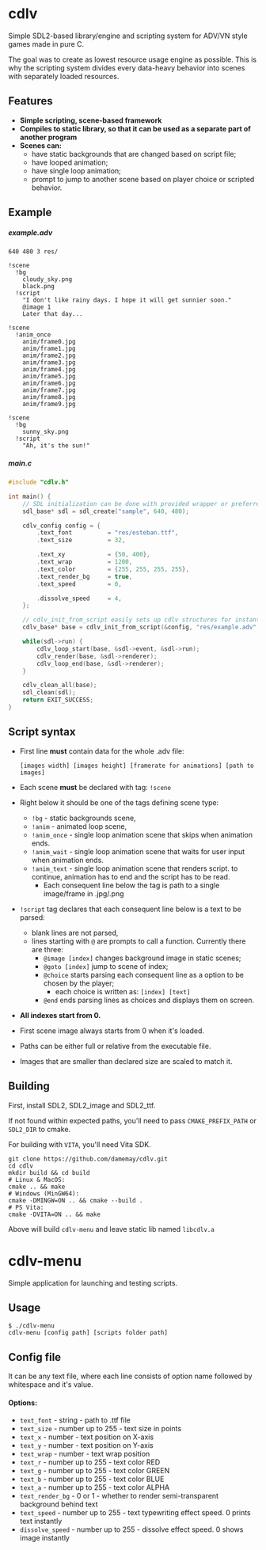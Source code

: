 # cdlv
Simple SDL2-based library/engine and scripting system for ADV/VN style games made in pure C.

The goal was to create as lowest resource usage engine as possible. This is why the scripting system divides every data-heavy behavior into scenes with separately loaded resources.

## Features
- **Simple scripting, scene-based framework**
- **Compiles to static library, so that it can be used as a separate part of another program**
- **Scenes can:**
  - have static backgrounds that are changed based on script file;
  - have looped animation;
  - have single loop animation;
  - prompt to jump to another scene based on player choice or scripted behavior.

## Example
  
##### example.adv
```
640 480 3 res/

!scene
  !bg
    cloudy_sky.png
    black.png
  !script
    "I don't like rainy days. I hope it will get sunnier soon."
    @image 1
    Later that day...

!scene
  !anim_once
    anim/frame0.jpg
    anim/frame1.jpg
    anim/frame2.jpg
    anim/frame3.jpg
    anim/frame4.jpg
    anim/frame5.jpg
    anim/frame6.jpg
    anim/frame7.jpg
    anim/frame8.jpg
    anim/frame9.jpg

!scene
  !bg
    sunny_sky.png
  !script
    "Ah, it's the sun!"
```
##### main.c
```c
#include "cdlv.h"

int main() {
    // SDL initialization can be done with provided wrapper or preferred way.
    sdl_base* sdl = sdl_create("sample", 640, 480);

    cdlv_config config = {
        .text_font          = "res/esteban.ttf",
        .text_size          = 32,

        .text_xy            = {50, 400},
        .text_wrap          = 1200,
        .text_color         = {255, 255, 255, 255},
        .text_render_bg     = true,
        .text_speed         = 0,

        .dissolve_speed     = 4,
    };

    // cdlv_init_from_script easily sets up cdlv structures for instant use.
    cdlv_base* base = cdlv_init_from_script(&config, "res/example.adv", &sdl->renderer);

    while(sdl->run) {
        cdlv_loop_start(base, &sdl->event, &sdl->run);
        cdlv_render(base, &sdl->renderer);
        cdlv_loop_end(base, &sdl->renderer);
    }

    cdlv_clean_all(base);
    sdl_clean(sdl);
    return EXIT_SUCCESS;
}
``` 

## Script syntax
  
- First line **must** contain data for the whole .adv file:

  ```
  [images width] [images height] [framerate for animations] [path to images]
  ```
- Each scene **must** be declared with tag: `!scene`
- Right below it should be one of the tags defining scene type:
  - `!bg` - static backgrounds scene,
  - `!anim` - animated loop scene,
  - `!anim_once` - single loop animation scene that skips when animation ends.
  - `!anim_wait` - single loop animation scene that waits for user input when animation ends.
  - `!anim_text` - single loop animation scene that renders script. to continue, animation has to end and the script has to be read.
    - Each consequent line below the tag is path to a single image/frame in .jpg/.png
- `!script` tag declares that each consequent line below is a text to be parsed:
  - blank lines are not parsed,
  - lines starting with `@` are prompts to call a function. Currently there are three:
    - `@image [index]` changes background image in static scenes;
    - `@goto [index]` jump to scene of index;
    - `@choice` starts parsing each consequent line as a option to be chosen by the player;
      - each choice is written as: `[index] [text]`
    - `@end` ends parsing lines as choices and displays them on screen.
- **All indexes start from 0.**
- First scene image always starts from 0 when it's loaded.
- Paths can be either full or relative from the executable file.
- Images that are smaller than declared size are scaled to match it.

## Building
First, install SDL2, SDL2_image and SDL2_ttf.

If not found within expected paths, you'll need to pass `CMAKE_PREFIX_PATH` or `SDL2_DIR` to cmake.

For building with `VITA`, you'll need Vita SDK.
```
git clone https://github.com/damemay/cdlv.git
cd cdlv
mkdir build && cd build
# Linux & MacOS:
cmake .. && make
# Windows (MinGW64):
cmake -DMINGW=ON .. && cmake --build .
# PS Vita:
cmake -DVITA=ON .. && make
```

Above will build `cdlv-menu` and leave static lib named `libcdlv.a`

# cdlv-menu
Simple application for launching and testing scripts.

## Usage

```
$ ./cdlv-menu 
cdlv-menu [config path] [scripts folder path]
```

## Config file

It can be any text file, where each line consists of option name followed by whitespace and it's value.

#### Options:

- `text_font` - string - path to .ttf file
- `text_size` - number up to 255 - text size in points
- `text_x` - number - text position on X-axis
- `text_y` - number - text position on Y-axis
- `text_wrap` - number - text wrap position
- `text_r` - number up to 255 - text color RED
- `text_g` - number up to 255 - text color GREEN
- `text_b` - number up to 255 - text color BLUE
- `text_a` - number up to 255 - text color ALPHA
- `text_render_bg` - 0 or 1 - whether to render semi-transparent background behind text
- `text_speed` - number up to 255 - text typewriting effect speed. 0 prints text instantly
- `dissolve_speed` - number up to 255 - dissolve effect speed. 0 shows image instantly
